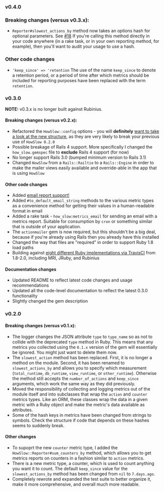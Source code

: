 ### v0.4.0

### Breaking changes (versus v0.3.x):

- `Reporter#slowest_actions_by` method now takes an options hash for optional
  parameters. See [#18](https://github.com/jefflunt/how_slow/issues/18) If
  you're calling this method directly in your code anywhere (in a rake task, or
  in your own reporting method, for example), then you'll want to audit your
  usage to use a hash.

### Other code changes

- `'keep_since' => 'retention`
  The use of the name `keep_since` to denote a retention period, or a period of
  time after which metrics should be included for reporting purposes have been
  replaced with the term `retention`.

### v0.3.0

**NOTE:** v0.3.x is no longer built against Rubinius.

#### Breaking changes (versus v0.2.x):

- Refactored the `HowSlow::config` options - you will **definitely**
  [want to take a look at the new structure](https://github.com/jefflunt/how_slow/blob/v0.3.0.pre.6/lib/how_slow/setup.rb#L3), 
  as they are very likely to break your previous use of `HowSlow 0.2.0`
- Possible breakage of Rails 4 support. More specifically I changed the
  `how_slow.gemspec` file to **exclude** Rails 4 support (for now)
- No longer support Rails 3.0 (bumped minimum version to Rails 3.1)
- Changed `HowSlow` from a `Rails::Railtie` to a `Rails::Engine` in order
  to make the mailer views easily available and override-able in the
  app that is using `HowSlow`

#### Other code changes

- Added [email report support!](https://github.com/normalocity/how_slow/issues/12)
- Added `#to_default_email_string` methods to the various metric types as a convenience
  method for getting their values in a human-readable format in email
- Added a rake task - `how_slow:metrics_email` for sending an email with a metrics
  report. Suitable for consumption by `cron` or something similar that is outside
  of your application.
- The `actionmailer` gem is now required, but this shouldn't be a big deal, because
  if you're already using Rails then you already have this installed
- Changed the way that files are "required" in order to support Ruby 1.8 load paths
- Building against [eight different Ruby implementations via TravisCI](https://travis-ci.org/normalocity/how_slow)
  from 1.8-2.0, including MRI, JRuby, and Rubinius

#### Documentation changes

- Updated README to reflect latest code changes and usage recommendations
- Updated all the code-level documentation to reflect the latest 0.3.0 functionality
- Slightly changed the gem description

### v0.2.0

#### Breaking changes (versus v0.1.x):

- The logger changes the JSON attribute `type` to `type_name` so as not to
  collide with the deprecated `type` method in Ruby. This means that any metrics
  you collected using the `0.1.x` version of the gem will essentially be
  ignored. You might just want to delete them now.
- The `slowest_action` method has been replaced. First, it is no longer a method
  on the module. Second, it has been renamed to `slowest_actions_by` and allows
  you to specify which measurement (`total_runtime`, `db_runtime`,
  `view_runtime`, or `other_runtime`). Otherwise the method still accepts the
  `number_of_actions` and `keep_since` arguments, which work the same way as
  they did previously.
- Moved the responsibility of collecting and logging metrics out of the module
  itself and into subclasses that wrap the `action` and `counter` metrics types.
  Like an ORM, these classes wrap the data in a given metric with a Ruby object
  and make the metric's data available as attributes.
- Some of the hash keys in metrics have been changed from strings to symbols.
  Check the structure if code that depends on these hashes seems to suddenly
  break.

#### Other changes

- To supoprt the new `counter` metric type, I added the
  `HowSlow::Reporter#sum_counters_by` method, which allows you to get metrics
  reports on counters in a fashion similar to `action` metrics.
- There is a new metric type, a counter, which is used to count anything you
  want it to count.
 The default `keep_since` value for the `slowest_actions_by` method has been
  changed from `nil` to `7.days.ago`.
- Completely rewrote and expanded the test suite to better organize it, make it
  more comprehensive, and overall much more readable.
